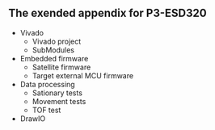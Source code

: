 ## The exended appendix for P3-ESD320


- Vivado
    - Vivado project
    - SubModules
- Embedded firmware
    - Satellite firmware
    - Target external MCU firmware
- Data processing
    - Sationary tests
    - Movement tests
    - TOF test
- DrawIO 

